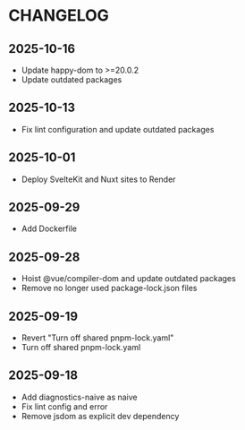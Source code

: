 # CHANGELOG

## 2025-10-16

- Update happy-dom to >=20.0.2
- Update outdated packages

## 2025-10-13

- Fix lint configuration and update outdated packages

## 2025-10-01

- Deploy SvelteKit and Nuxt sites to Render

## 2025-09-29

- Add Dockerfile

## 2025-09-28

- Hoist @vue/compiler-dom and update outdated packages
- Remove no longer used package-lock.json files

## 2025-09-19

- Revert "Turn off shared pnpm-lock.yaml"
- Turn off shared pnpm-lock.yaml

## 2025-09-18

- Add diagnostics-naive as naive
- Fix lint config and error
- Remove jsdom as explicit dev dependency
